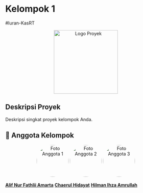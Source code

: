 # Kelompok 1
#Iuran-KasRT

<p align="center">
  <img src="gambar/logo.png" alt="Logo Proyek" width="200">
</p>

## Deskripsi Proyek

Deskripsi singkat proyek kelompok Anda.

## 🚀 Anggota Kelompok

<div align="center">
  <img src="gambar/anggota1.jpg" alt="Foto Anggota 1" width="100" style="border-radius: 50%">
  <img src="gambar/anggota2.jpg" alt="Foto Anggota 2" width="100" style="border-radius: 50%">
  <img src="gambar/anggota3.jpg" alt="Foto Anggota 3" width="100" style="border-radius: 50%">
</div>

**[Alif Nur Fathlii Amarta](https://github.com/Alifamarta)**
**[Chaerul Hidayat](https://github.com/ChaerulHidayat17)**
**[Hilman Ihza Amrullah](https://github.com/HilmanAmrullah)**

